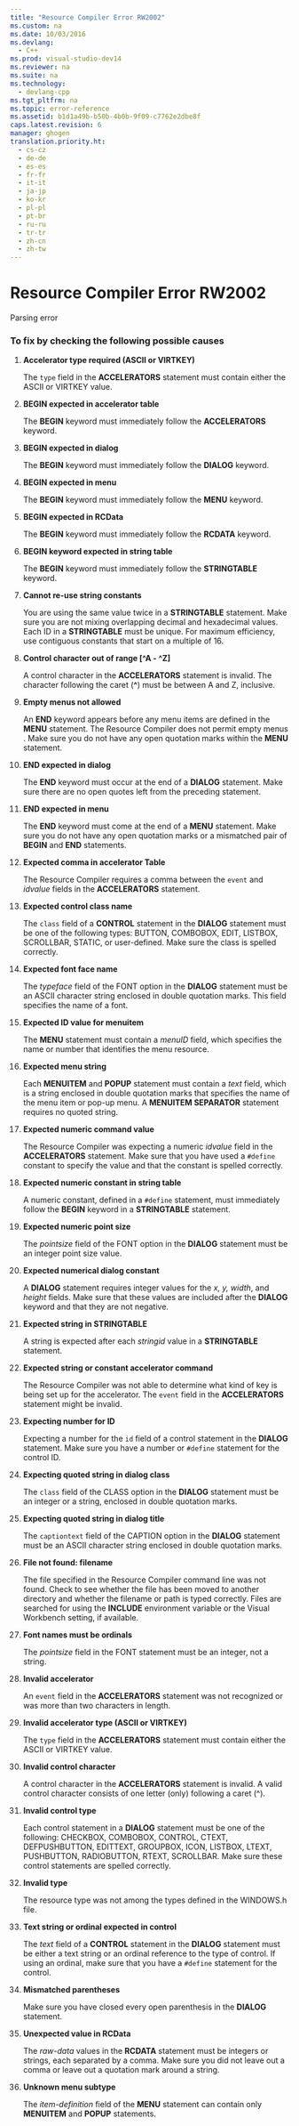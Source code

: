 ```yaml
---
title: "Resource Compiler Error RW2002"
ms.custom: na
ms.date: 10/03/2016
ms.devlang: 
  - C++
ms.prod: visual-studio-dev14
ms.reviewer: na
ms.suite: na
ms.technology: 
  - devlang-cpp
ms.tgt_pltfrm: na
ms.topic: error-reference
ms.assetid: b1d1a49b-b50b-4b0b-9f09-c7762e2dbe8f
caps.latest.revision: 6
manager: ghogen
translation.priority.ht: 
  - cs-cz
  - de-de
  - es-es
  - fr-fr
  - it-it
  - ja-jp
  - ko-kr
  - pl-pl
  - pt-br
  - ru-ru
  - tr-tr
  - zh-cn
  - zh-tw
---
```

# Resource Compiler Error RW2002
Parsing error  
  
### To fix by checking the following possible causes  
  
1.  **Accelerator type required (ASCII or VIRTKEY)**  
  
     The `type` field in the **ACCELERATORS** statement must contain either the ASCII or VIRTKEY value.  
  
2.  **BEGIN expected in accelerator table**  
  
     The **BEGIN** keyword must immediately follow the **ACCELERATORS** keyword.  
  
3.  **BEGIN expected in dialog**  
  
     The **BEGIN** keyword must immediately follow the **DIALOG** keyword.  
  
4.  **BEGIN expected in menu**  
  
     The **BEGIN** keyword must immediately follow the **MENU** keyword.  
  
5.  **BEGIN expected in RCData**  
  
     The **BEGIN** keyword must immediately follow the **RCDATA** keyword.  
  
6.  **BEGIN keyword expected in string table**  
  
     The **BEGIN** keyword must immediately follow the **STRINGTABLE** keyword.  
  
7.  **Cannot re-use string constants**  
  
     You are using the same value twice in a **STRINGTABLE** statement. Make sure you are not mixing overlapping decimal and hexadecimal values. Each ID in a **STRINGTABLE** must be unique. For maximum efficiency, use contiguous constants that start on a multiple of 16.  
  
8.  **Control character out of range [^A - ^Z]**  
  
     A control character in the **ACCELERATORS** statement is invalid. The character following the caret (**^**) must be between A and Z, inclusive.  
  
9. **Empty menus not allowed**  
  
     An **END** keyword appears before any menu items are defined in the **MENU** statement. The Resource Compiler does not permit empty menus . Make sure you do not have any open quotation marks within the **MENU** statement.  
  
10. **END expected in dialog**  
  
     The **END** keyword must occur at the end of a **DIALOG** statement. Make sure there are no open quotes left from the preceding statement.  
  
11. **END expected in menu**  
  
     The **END** keyword must come at the end of a **MENU** statement. Make sure you do not have any open quotation marks or a mismatched pair of **BEGIN** and **END** statements.  
  
12. **Expected comma in accelerator Table**  
  
     The Resource Compiler requires a comma between the `event` and *idvalue* fields in the **ACCELERATORS** statement.  
  
13. **Expected control class name**  
  
     The `class` field of a **CONTROL** statement in the **DIALOG** statement must be one of the following types: BUTTON, COMBOBOX, EDIT, LISTBOX, SCROLLBAR, STATIC, or user-defined. Make sure the class is spelled correctly.  
  
14. **Expected font face name**  
  
     The *typeface* field of the FONT option in the **DIALOG** statement must be an ASCII character string enclosed in double quotation marks. This field specifies the name of a font.  
  
15. **Expected ID value for menuitem**  
  
     The **MENU** statement must contain a *menuID* field, which specifies the name or number that identifies the menu resource.  
  
16. **Expected menu string**  
  
     Each **MENUITEM** and **POPUP** statement must contain a *text* field, which is a string enclosed in double quotation marks that specifies the name of the menu item or pop-up menu. A **MENUITEM SEPARATOR** statement requires no quoted string.  
  
17. **Expected numeric command value**  
  
     The Resource Compiler was expecting a numeric *idvalue* field in the **ACCELERATORS** statement. Make sure that you have used a `#define` constant to specify the value and that the constant is spelled correctly.  
  
18. **Expected numeric constant in string table**  
  
     A numeric constant, defined in a `#define` statement, must immediately follow the **BEGIN** keyword in a **STRINGTABLE** statement.  
  
19. **Expected numeric point size**  
  
     The *pointsize* field of the FONT option in the **DIALOG** statement must be an integer point size value.  
  
20. **Expected numerical dialog constant**  
  
     A **DIALOG** statement requires integer values for the *x, y, width*, and *height* fields. Make sure that these values are included after the **DIALOG** keyword and that they are not negative.  
  
21. **Expected string in STRINGTABLE**  
  
     A string is expected after each *stringid* value in a **STRINGTABLE** statement.  
  
22. **Expected string or constant accelerator command**  
  
     The Resource Compiler was not able to determine what kind of key is being set up for the accelerator. The `event` field in the **ACCELERATORS** statement might be invalid.  
  
23. **Expecting number for ID**  
  
     Expecting a number for the `id` field of a control statement in the **DIALOG** statement. Make sure you have a number or `#define` statement for the control ID.  
  
24. **Expecting quoted string in dialog class**  
  
     The `class` field of the CLASS option in the **DIALOG** statement must be an integer or a string, enclosed in double quotation marks.  
  
25. **Expecting quoted string in dialog title**  
  
     The `captiontext` field of the CAPTION option in the **DIALOG** statement must be an ASCII character string enclosed in double quotation marks.  
  
26. **File not found: filename**  
  
     The file specified in the Resource Compiler command line was not found. Check to see whether the file has been moved to another directory and whether the filename or path is typed correctly. Files are searched for using the **INCLUDE** environment variable or the Visual Workbench setting, if available.  
  
27. **Font names must be ordinals**  
  
     The *pointsize* field in the FONT statement must be an integer, not a string.  
  
28. **Invalid accelerator**  
  
     An `event` field in the **ACCELERATORS** statement was not recognized or was more than two characters in length.  
  
29. **Invalid accelerator type (ASCII or VIRTKEY)**  
  
     The `type` field in the **ACCELERATORS** statement must contain either the ASCII or VIRTKEY value.  
  
30. **Invalid control character**  
  
     A control character in the **ACCELERATORS** statement is invalid. A valid control character consists of one letter (only) following a caret (^).  
  
31. **Invalid control type**  
  
     Each control statement in a **DIALOG** statement must be one of the following: CHECKBOX, COMBOBOX, CONTROL, CTEXT, DEFPUSHBUTTON, EDITTEXT, GROUPBOX, ICON, LISTBOX, LTEXT, PUSHBUTTON, RADIOBUTTON, RTEXT, SCROLLBAR. Make sure these control statements are spelled correctly.  
  
32. **Invalid type**  
  
     The resource type was not among the types defined in the WINDOWS.h file.  
  
33. **Text string or ordinal expected in control**  
  
     The *text* field of a **CONTROL** statement in the **DIALOG** statement must be either a text string or an ordinal reference to the type of control. If using an ordinal, make sure that you have a `#define` statement for the control.  
  
34. **Mismatched parentheses**  
  
     Make sure you have closed every open parenthesis in the **DIALOG** statement.  
  
35. **Unexpected value in RCData**  
  
     The *raw-data* values in the **RCDATA** statement must be integers or strings, each separated by a comma. Make sure you did not leave out a comma or leave out a quotation mark around a string.  
  
36. **Unknown menu subtype**  
  
     The *item-definition* field of the **MENU** statement can contain only **MENUITEM** and **POPUP** statements.